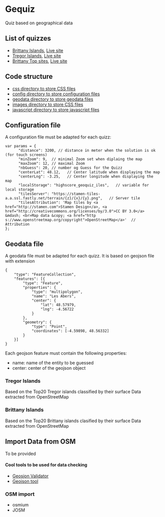 # Gequiz
Quiz based on geographical data

## List of quizzes
* [Brittany Islands](iles.html), [Live site](https://geoquiz.fr/iles.html)
* [Tregor Islands](it.html), [Live site](https://geoquiz.fr/it.html)
* [Brittany Top sites](bzh.html), [Live site](https://geoquiz.fr/bzh.html)

## Code structure
* [css directory to store CSS files](css)
* [config directory to store configuration files](config)
* [geodata directory to store geodata files](config)
* [images directory to store CSS files](images)
* [javascript directory to store javascript files](javascript)

## Configuration file
A configuration file must be adapted for each quizz:
```
var params = {
      "distance": 3200, // distance in meter when the solution is ok (for touch screens)
      "minZoom": 9,  // minimal Zoom set when diplaing the map
      "maxZoom": 12, // maximal Zoom 
      "nbGuess": 20, // number og Guess for the Quizz
      "centerLat": 48.12,   // Center latitude when displaying the map
      "centerLng": -3.25,   // Center longitude when displaying the map
      "localStorage": "highscore_geoquiz_iles",   // variable for local storage
      "tilesServer": "https://stamen-tiles-a.a.ssl.fastly.net/terrain/{z}/{x}/{y}.png",   // Server tile
      "tilesAttribution": 'Map tiles by <a href="http://stamen.com">Stamen Design</a>, <a href="http://creativecommons.org/licenses/by/3.0">CC BY 3.0</a> &mdash; <br>Map data &copy; <a href="http
s://www.openstreetmap.org/copyright">OpenStreetMap</a>'  // Attribution
};

```
## Geodata file
A geodata file must be adapted for each quizz.
It is based on geojson file with extension
```
{
	"type": "FeatureCollection",
	"features": [{
		"type": "Feature",
		"properties": {
			"type": "multipolygon",
			"name": "Les Abers",
			"center": {
				"lat": 48.57979,
				"lng": -4.56722
			}
		},
		"geometry": {
			"type": "Point",
			"coordinates": [-4.59898, 48.56332]
		}
	}]
}
```
Each geojson feature must contain the following properties:
* name: name of the entity to be guessed
* center: center of the geojson object

### Tregor Islands
Based on the Top20 Tregor islands classified by their surface
Data extracted from OpenStreetMap

### Brittany Islands
Based on the Top20 Brittany islands clasified by their surface
Data extracted from OpenStreetMap


## Import Data from OSM
To be provided

#### Cool tools to be used for data checking
* [Geosjon Validator](http://geojsonlint.com/)
* [Geojson tool](http://geojson.io/)

### OSM import
* osmium
* JOSM
